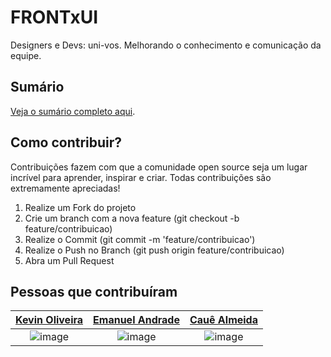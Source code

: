 # FRONTxUI

Designers e Devs: uni-vos. Melhorando o conhecimento e comunicação da equipe.

## Sumário

[Veja o sumário completo aqui](/SUMMARY.md).


## Como contribuir?

Contribuições fazem com que a comunidade open source seja um lugar incrível para aprender, inspirar e criar. Todas contribuições são extremamente apreciadas!

1. Realize um Fork do projeto
2. Crie um branch com a nova feature (git checkout -b feature/contribuicao)
3. Realize o Commit (git commit -m 'feature/contribuicao')
4. Realize o Push no Branch (git push origin feature/contribuicao)
5. Abra um Pull Request

## Pessoas que contribuíram

| [Kevin Oliveira](/kvnol) | [Emanuel Andrade](/Emanuelpna) | [Cauê Almeida](/clmeida)
|:---:|:---:|:---:
![image](https://avatars.githubusercontent.com/u/3299130?size=80) | ![image](https://avatars.githubusercontent.com/u/47088150?size=80) | ![image](https://avatars.githubusercontent.com/u/6740387?size=80)
